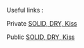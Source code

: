 Useful links :

Private
[SOLID, DRY, Kiss](https://copilot.microsoft.com/chats/94EXsDefVqjHqgdqAZ1Mq)

Public
[SOLID, DRY, Kiss](https://copilot.microsoft.com/shares/ATSbxdgn6pqcHDKR5UebQ)
